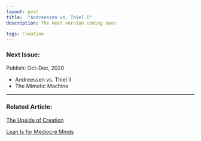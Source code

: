 ```yaml
---
layout: post
title:  "Andreessen vs. Thiel I"
description: The next version coming soon

tags: Creation
---
```


### Next Issue:

Publish: Oct-Dec, 2020

- Andreessen vs. Thiel II
- The Mimetic Machine


---

### Related Article: 

[The Upside of Creation](https://allenleein.github.io/2019/06/11/gamesthoery1.html)

[Lean Is for Mediocre Minds](https://allenleein.github.io/2019/12/06/lean-mediocre.html)